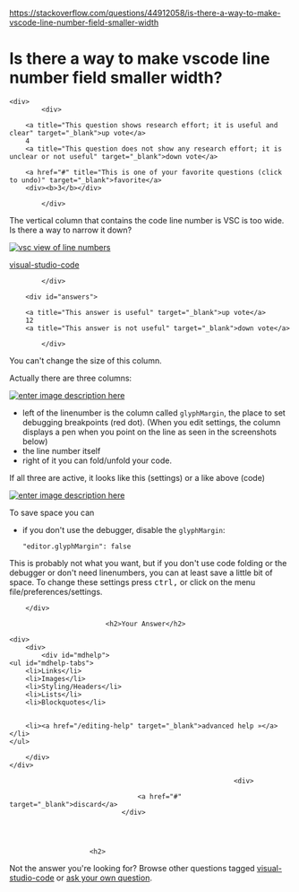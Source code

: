 <a href="https://stackoverflow.com/questions/44912058/is-there-a-way-to-make-vscode-line-number-field-smaller-width">https://stackoverflow.com/questions/44912058/is-there-a-way-to-make-vscode-line-number-field-smaller-width</a><div id="articleHeader"><h1>Is there a way to make vscode line number field smaller width?</h1></div>

            

<div id="question">

    
    
    <div>
            <div>
                

<div>
        
        <a title="This question shows research effort; it is useful and clear" target="_blank">up vote</a>
        4
        <a title="This question does not show any research effort; it is unclear or not useful" target="_blank">down vote</a>

        <a href="#" title="This is one of your favorite questions (click to undo)" target="_blank">favorite</a>
        <div><b>3</b></div>


</div>

            </div>

            
<div>
    <div>

<p>The vertical column that contains the code line number is VSC is too wide. Is there a way to narrow it down? </p>

<p><a href="https://i.stack.imgur.com/oMfez.png" target="_blank" class="readableLinkWithLargeImage"><div class="readableLargeImageContainer float"><img src="https://i.stack.imgur.com/oMfez.png" alt="vsc view of line numbers" /></div></a></p>
    </div>
    <div>
        <a href="/questions/tagged/visual-studio-code" title="show questions tagged 'visual-studio-code'" target="_blank">visual-studio-code</a> 
    </div>
    
</div>

                
            </div>
</div>



        <div id="answers">

                
                




  

<div id="answer-44920117">
    <div>
            <div>
                

<div>
        
        <a title="This answer is useful" target="_blank">up vote</a>
        12
        <a title="This answer is not useful" target="_blank">down vote</a>




</div>

            </div>
            


<div>
    <div>
<p>You can't change the size of this column.</p>

<p>Actually there are three columns:</p>

<p><a href="https://i.stack.imgur.com/VxCyG.jpg" target="_blank" class="readableLinkWithMediumImage"><img src="https://i.stack.imgur.com/VxCyG.jpg" alt="enter image description here" /></a></p>

<ul>
<li>left of the linenumber is the column called <code>glyphMargin</code>, the place to set debugging breakpoints (red dot). (When you edit settings, the column displays a pen when you point on the line as seen in the screenshots below)</li>
<li>the line number itself</li>
<li>right of it you can fold/unfold your code.</li>
</ul>

<p>If all three are active, it looks like this (settings) or a like above (code)</p>

<p><a href="https://i.stack.imgur.com/iJZWA.jpg" target="_blank" class="readableLinkWithMediumImage"><img src="https://i.stack.imgur.com/iJZWA.jpg" alt="enter image description here" /></a></p>

<p>To save space you can </p>

<ul>


<li><p>if you don't use the debugger, disable the <code>glyphMargin</code>:</p>

<pre><code>"editor.glyphMargin": false
</code></pre>

</li>
</ul>

<p>This is probably not what you want, but if you don't use code folding or the debugger or don't need linenumbers, you can at least save a little bit of space.
To change these settings press <kbd>ctrl</kbd><kbd>,</kbd> or click on the menu file/preferences/settings.</p>
    </div>
    
</div>
    
        </div>
</div>
                                    
                        
                            
                            
                            
                            <h2>Your Answer</h2>


            
    




<div id="post-editor">

    <div> 
        <div>
            <div id="mdhelp">
    <ul id="mdhelp-tabs">
        <li>Links</li>
        <li>Images</li>
        <li>Styling/Headers</li>
        <li>Lists</li>
        <li>Blockquotes</li>
        
        
        <li><a href="/editing-help" target="_blank">advanced help »</a></li>
    </ul>
    
    

    
    
    

    

    

    

    
</div>
            
        </div>
    </div>

    
    

    

    


    
    
    



</div>

                            

                                                            <div>
                                        
                                    <a href="#" target="_blank">discard</a>
                                </div>
                        



                        <h2>
Not the answer you're looking for?                            Browse other questions tagged <a href="/questions/tagged/visual-studio-code" title="show questions tagged 'visual-studio-code'" target="_blank">visual-studio-code</a>  or <a href="/questions/ask" target="_blank">ask your own question</a>.                        </h2>
            </div>
        